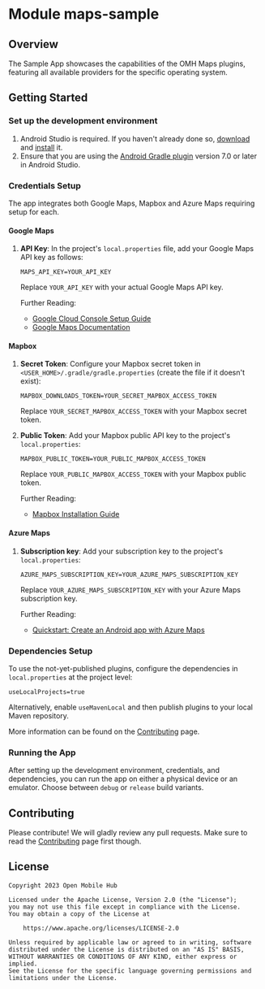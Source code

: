 # Module maps-sample

## Overview

The Sample App showcases the capabilities of the OMH Maps plugins, featuring all available providers for the specific operating system.

## Getting Started

### Set up the development environment

1. Android Studio is required. If you haven't already done so, [download](https://developer.android.com/studio/index.html) and [install](https://developer.android.com/studio/install.html?pkg=studio) it.
2. Ensure that you are using the [Android Gradle plugin](https://developer.android.com/studio/releases/gradle-plugin) version 7.0 or later in Android Studio.

### Credentials Setup

The app integrates both Google Maps, Mapbox and Azure Maps requiring setup for each.

#### Google Maps

1. **API Key**: In the project's `local.properties` file, add your Google Maps API key as follows:

   ```
   MAPS_API_KEY=YOUR_API_KEY
   ```

   Replace `YOUR_API_KEY` with your actual Google Maps API key.

   Further Reading:

   - [Google Cloud Console Setup Guide](/packages/plugin-googlemaps/docs/advanced/CLOUD_CONSOLE_SETUP.md)
   - [Google Maps Documentation](https://developers.google.com/maps/documentation/android-sdk/cloud-setup)

#### Mapbox

1. **Secret Token**: Configure your Mapbox secret token in `<USER_HOME>/.gradle/gradle.properties` (create the file if it doesn't exist):

   ```
   MAPBOX_DOWNLOADS_TOKEN=YOUR_SECRET_MAPBOX_ACCESS_TOKEN
   ```

   Replace `YOUR_SECRET_MAPBOX_ACCESS_TOKEN` with your Mapbox secret token.

2. **Public Token**: Add your Mapbox public API key to the project's `local.properties`:

   ```
   MAPBOX_PUBLIC_TOKEN=YOUR_PUBLIC_MAPBOX_ACCESS_TOKEN
   ```

   Replace `YOUR_PUBLIC_MAPBOX_ACCESS_TOKEN` with your Mapbox public token.

   Further Reading:

   - [Mapbox Installation Guide](https://docs.mapbox.com/android/maps/guides/install#configure-credentials)

#### Azure Maps

1. **Subscription key**: Add your subscription key to the project's `local.properties`:

   ```
   AZURE_MAPS_SUBSCRIPTION_KEY=YOUR_AZURE_MAPS_SUBSCRIPTION_KEY
   ```

   Replace `YOUR_AZURE_MAPS_SUBSCRIPTION_KEY` with your Azure Maps subscription key.

   Further Reading:

   - [Quickstart: Create an Android app with Azure Maps](https://learn.microsoft.com/en-us/azure/azure-maps/quick-android-map?pivots=programming-language-kotlin)

### Dependencies Setup

To use the not-yet-published plugins, configure the dependencies in `local.properties` at the project level:

```
useLocalProjects=true
```

Alternatively, enable `useMavenLocal` and then publish plugins to your local Maven repository.

More information can be found on the [Contributing](https://github.com/openmobilehub/android-omh-maps/blob/main/CONTRIBUTING.md) page.

### Running the App

After setting up the development environment, credentials, and dependencies, you can run the app on either a physical device or an emulator. Choose between `debug` or `release` build variants.

## Contributing

Please contribute! We will gladly review any pull requests. Make sure to read the [Contributing](https://github.com/openmobilehub/android-omh-maps/blob/main/CONTRIBUTING.md) page first though.

## License

```
Copyright 2023 Open Mobile Hub

Licensed under the Apache License, Version 2.0 (the "License");
you may not use this file except in compliance with the License.
You may obtain a copy of the License at

    https://www.apache.org/licenses/LICENSE-2.0

Unless required by applicable law or agreed to in writing, software
distributed under the License is distributed on an "AS IS" BASIS,
WITHOUT WARRANTIES OR CONDITIONS OF ANY KIND, either express or implied.
See the License for the specific language governing permissions and
limitations under the License.
```
